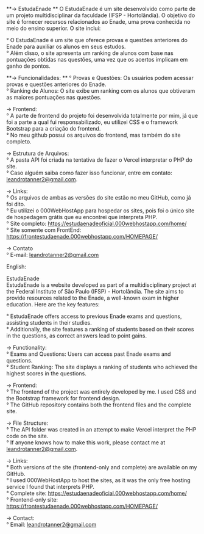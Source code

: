 **-> EstudaEnade  **
O EstudaEnade é um site desenvolvido como parte de um projeto multidisciplinar da faculdade (IFSP - Hortolândia). O objetivo do site é fornecer recursos relacionados ao Enade, uma prova conhecida no meio do ensino superior. O site inclui:  

° O EstudaEnade é um site que oferece provas e questões anteriores do Enade para auxiliar os alunos em seus estudos.  
° Além disso, o site apresenta um ranking de alunos com base nas pontuações obtidas nas questões, uma vez que os acertos implicam em ganho de pontos.  

**-> Funcionalidades:  **
° Provas e Questões: Os usuários podem acessar provas e questões anteriores do Enade.  
° Ranking de Alunos: O site exibe um ranking com os alunos que obtiveram as maiores pontuações nas questões.  

-> Frontend:  
° A parte de frontend do projeto foi desenvolvida totalmente por mim, já que foi a parte a qual fui responsabilizado, eu utilizei CSS e o framework Bootstrap para a criação do frontend.  
° No meu github possui os arquivos do frontend, mas também do site completo.  

-> Estrutura de Arquivos:  
° A pasta API foi criada na tentativa de fazer o Vercel interpretar o PHP do site.  
° Caso alguém saiba como fazer isso funcionar, entre em contato: leandrotanner2@gmail.com.  

-> Links:  
° Os arquivos de ambas as versões do site estão no meu GitHub, como já foi dito.  
° Eu utilizei o 000WebHostApp para hospedar os sites, pois foi o único site de hospedagem grátis que eu encontrei que interpreta PHP.  
° Site completo: https://estudaenadeoficial.000webhostapp.com/home/  
° Site somente com FrontEnd: https://frontestudaenade.000webhostapp.com/HOMEPAGE/  

-> Contato  
° E-mail: leandrotanner2@gmail.com  


English:  

EstudaEnade  
EstudaEnade is a website developed as part of a multidisciplinary project at the Federal Institute of São Paulo (IFSP) - Hortolândia. The site aims to provide resources related to the Enade, a well-known exam in higher education. Here are the key features:  

° EstudaEnade offers access to previous Enade exams and questions, assisting students in their studies.  
° Additionally, the site features a ranking of students based on their scores in the questions, as correct answers lead to point gains.  

-> Functionality:  
° Exams and Questions: Users can access past Enade exams and questions.  
° Student Ranking: The site displays a ranking of students who achieved the highest scores in the questions.  

-> Frontend:  
° The frontend of the project was entirely developed by me. I used CSS and the Bootstrap framework for frontend design.  
° The GitHub repository contains both the frontend files and the complete site.  

-> File Structure:  
° The API folder was created in an attempt to make Vercel interpret the PHP code on the site.  
° If anyone knows how to make this work, please contact me at leandrotanner2@gmail.com.  

-> Links:  
° Both versions of the site (frontend-only and complete) are available on my GitHub.  
° I used 000WebHostApp to host the sites, as it was the only free hosting service I found that interprets PHP.  
° Complete site: https://estudaenadeoficial.000webhostapp.com/home/  
° Frontend-only site: https://frontestudaenade.000webhostapp.com/HOMEPAGE/  

-> Contact:  
° Email: leandrotanner2@gmail.com  
